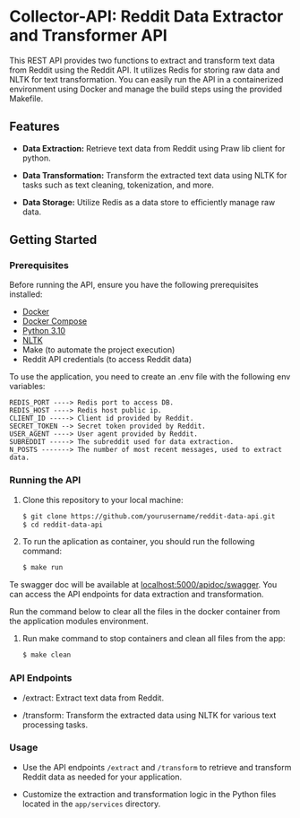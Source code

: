 # Collector-API: Reddit Data Extractor and Transformer API

This REST API provides two functions to extract and transform text data from Reddit using the Reddit API. It utilizes Redis for storing raw data and NLTK for text transformation. You can easily run the API in a containerized environment using Docker and manage the build steps using the provided Makefile.

## Features

- **Data Extraction:** Retrieve text data from Reddit using Praw lib client for python.

- **Data Transformation:** Transform the extracted text data using NLTK for tasks such as text cleaning, tokenization, and more.

- **Data Storage:** Utilize Redis as a data store to efficiently manage raw data.

## Getting Started

### Prerequisites

Before running the API, ensure you have the following prerequisites installed:

- [Docker](https://docs.docker.com/get-docker/)
- [Docker Compose](https://docs.docker.com/compose/install/)
- [Python 3.10](https://www.python.org/downloads/)
- [NLTK](https://www.nltk.org/install.html)
- Make (to automate the project execution)
- Reddit API credentials (to access Reddit data)

To use the application, you need to create an .env file with the following env variables:
```
REDIS_PORT ----> Redis port to access DB.
REDIS_HOST ----> Redis host public ip.
CLIENT_ID -----> Client id provided by Reddit.
SECRET_TOKEN --> Secret token provided by Reddit.
USER_AGENT ----> User agent provided by Reddit.
SUBREDDIT -----> The subreddit used for data extraction.
N_POSTS -------> The number of most recent messages, used to extract data.
```
### Running the API

1. Clone this repository to your local machine:

   ```bash
   $ git clone https://github.com/yourusername/reddit-data-api.git
   $ cd reddit-data-api
   ```

2. To run the aplication as container, you should run the following command:
    ```bash
    $ make run
    ```

Te swagger doc will be available at [localhost:5000/apidoc/swagger](http://localhost:5000/apidoc/swagger).
You can access the API endpoints for data extraction and transformation.

Run the command below to clear all the files in the docker container from the application modules environment.

1. Run make command to stop containers and clean all files from the app:
    ```bash
    $ make clean
    ```
### API Endpoints
- /extract: Extract text data from Reddit.

- /transform: Transform the extracted data using NLTK for various text processing tasks.

### Usage
- Use the API endpoints ```/extract``` and ```/transform``` to retrieve and transform Reddit data as needed for your application.

- Customize the extraction and transformation logic in the Python files located in the ```app/services``` directory.